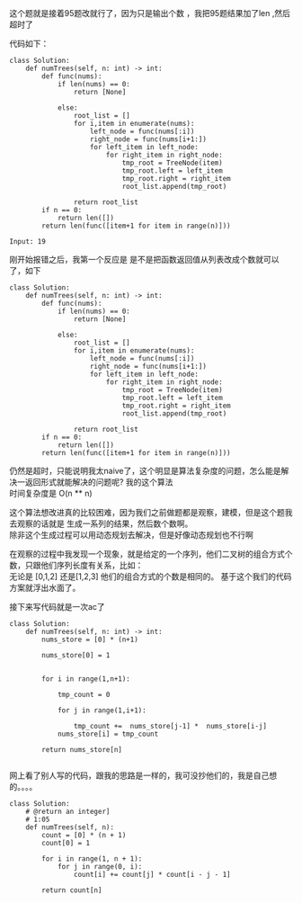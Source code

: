 这个题就是接着95题改就行了，因为只是输出个数 ，我把95题结果加了len ,然后超时了

代码如下：
```
class Solution:
    def numTrees(self, n: int) -> int:
        def func(nums):
            if len(nums) == 0:
                return [None]
            
            else:
                root_list = []
                for i,item in enumerate(nums):
                    left_node = func(nums[:i])
                    right_node = func(nums[i+1:])
                    for left_item in left_node:
                        for right_item in right_node:
                            tmp_root = TreeNode(item)
                            tmp_root.left = left_item
                            tmp_root.right = right_item
                            root_list.append(tmp_root)
                
                return root_list
        if n == 0:
            return len([])
        return len(func([item+1 for item in range(n)]))

Input: 19

```
刚开始报错之后，我第一个反应是 是不是把函数返回值从列表改成个数就可以了，如下
```
class Solution:
    def numTrees(self, n: int) -> int:
        def func(nums):
            if len(nums) == 0:
                return [None]
            
            else:
                root_list = []
                for i,item in enumerate(nums):
                    left_node = func(nums[:i])
                    right_node = func(nums[i+1:])
                    for left_item in left_node:
                        for right_item in right_node:
                            tmp_root = TreeNode(item)
                            tmp_root.left = left_item
                            tmp_root.right = right_item
                            root_list.append(tmp_root)
                
                return root_list
        if n == 0:
            return len([])
        return len(func([item+1 for item in range(n)]))
```
仍然是超时，只能说明我太naive了，这个明显是算法复杂度的问题，怎么能是解决一返回形式就能解决的问题呢? 我的这个算法\
时间复杂度是 O(n ** n)

这个算法想改进真的比较困难，因为我们之前做题都是观察，建模，但是这个题我去观察的话就是 生成一系列的结果，然后数个数啊。\
除非这个生成过程可以用动态规划去解决，但是好像动态规划也不行啊

在观察的过程中我发现一个现象，就是给定的一个序列，他们二叉树的组合方式个数，只跟他们序列长度有关系，比如： \
无论是 [0,1,2] 还是[1,2,3] 他们的组合方式的个数是相同的。 基于这个我们的代码方案就浮出水面了。

接下来写代码就是一次ac了

```
class Solution:
    def numTrees(self, n: int) -> int:
        nums_store = [0] * (n+1)
        
        nums_store[0] = 1
        
        
        for i in range(1,n+1):
            
            tmp_count = 0
            
            for j in range(1,i+1):
                
                tmp_count +=  nums_store[j-1] *  nums_store[i-j]
            nums_store[i] = tmp_count
        
        return nums_store[n]
        
```
网上看了别人写的代码，跟我的思路是一样的，我可没抄他们的，我是自己想的。。。。

```
class Solution:
    # @return an integer]
    # 1:05
    def numTrees(self, n):
        count = [0] * (n + 1)
        count[0] = 1

        for i in range(1, n + 1):
            for j in range(0, i):
                count[i] += count[j] * count[i - j - 1]

        return count[n]
```








